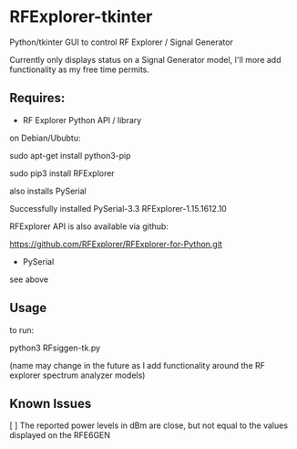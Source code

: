 # RFExplorer-tkinter
Python/tkinter GUI to control RF Explorer / Signal Generator

Currently only displays status on a Signal Generator model, I'll more add functionality as my free time permits.

## Requires:

- RF Explorer Python API / library

on Debian/Ububtu:

sudo apt-get install python3-pip

sudo pip3 install RFExplorer

also installs PySerial

Successfully installed PySerial-3.3 RFExplorer-1.15.1612.10

RFExplorer API is also available via github:

https://github.com/RFExplorer/RFExplorer-for-Python.git

- PySerial

see above

## Usage

to run:

python3 RFsiggen-tk.py

(name may change in the future as I add functionality around the RF explorer spectrum analyzer models)

## Known Issues

[ ]  The reported power levels in dBm are close, but not equal to the values displayed on the RFE6GEN